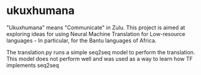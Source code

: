 # ukuxhumana

"Ukuxhumana" means "Communicate" in Zulu. This project is aimed at exploring ideas for using Neural Machine Translation for Low-resource languages - In particular, for the Bantu languages of Africa.

The translation.py runs a simple seq2seq model to perform the translation. This model does not perform well and was used as a way to learn how TF implements seq2seq